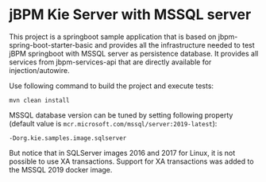 jBPM Kie Server with MSSQL server
========================================================

This project is a springboot sample application that is based on jbpm-spring-boot-starter-basic 
and provides all the infrastructure needed to test jBPM springboot with MSSQL server as persistence database. 
It provides all services from jbpm-services-api that are directly available for injection/autowire.

Use following command to build the project and execute tests:

```
mvn clean install
```


MSSQL database version can be tuned by setting following property (default value is `mcr.microsoft.com/mssql/server:2019-latest`):

```
-Dorg.kie.samples.image.sqlserver
```

But notice that in SQLServer images 2016 and 2017 for Linux, it is not possible to use XA transactions.
Support for XA transactions was added to the MSSQL 2019 docker image.

